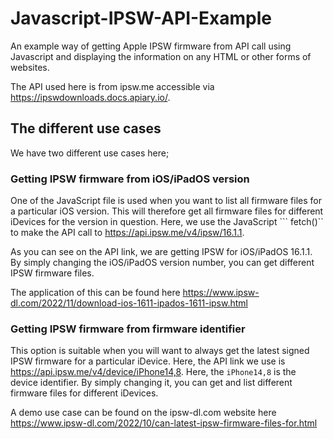 # Javascript-IPSW-API-Example
An example way of getting Apple IPSW firmware from API call using Javascript and displaying the information on any HTML or other forms of websites.

The API used here is from ipsw.me accessible via https://ipswdownloads.docs.apiary.io/. 

## The different use cases

We have two different use cases here;

### Getting IPSW firmware from iOS/iPadOS version

One of the JavaScript file is used when you want to list all firmware files for a particular iOS version. This will therefore get all firmware files for different iDevices for the version in question. Here, we use the JavaScript ``` fetch()`` to make the API call to https://api.ipsw.me/v4/ipsw/16.1.1.

As you can see on the API link, we are getting IPSW for iOS/iPadOS 16.1.1. By simply changing the iOS/iPadOS version number, you can get different IPSW firmware files.

The application of this can be found here https://www.ipsw-dl.com/2022/11/download-ios-1611-ipados-1611-ipsw.html

### Getting IPSW firmware from firmware identifier

This option is suitable when you will want to always get the latest signed IPSW firmware for a particular iDevice. Here, the API link we use is https://api.ipsw.me/v4/device/iPhone14,8. Here, the ```iPhone14,8``` is the device identifier. By simply changing it, you can get and list different firmware files for different iDevices.

A demo use case can be found on the ipsw-dl.com website here https://www.ipsw-dl.com/2022/10/can-latest-ipsw-firmware-files-for.html
